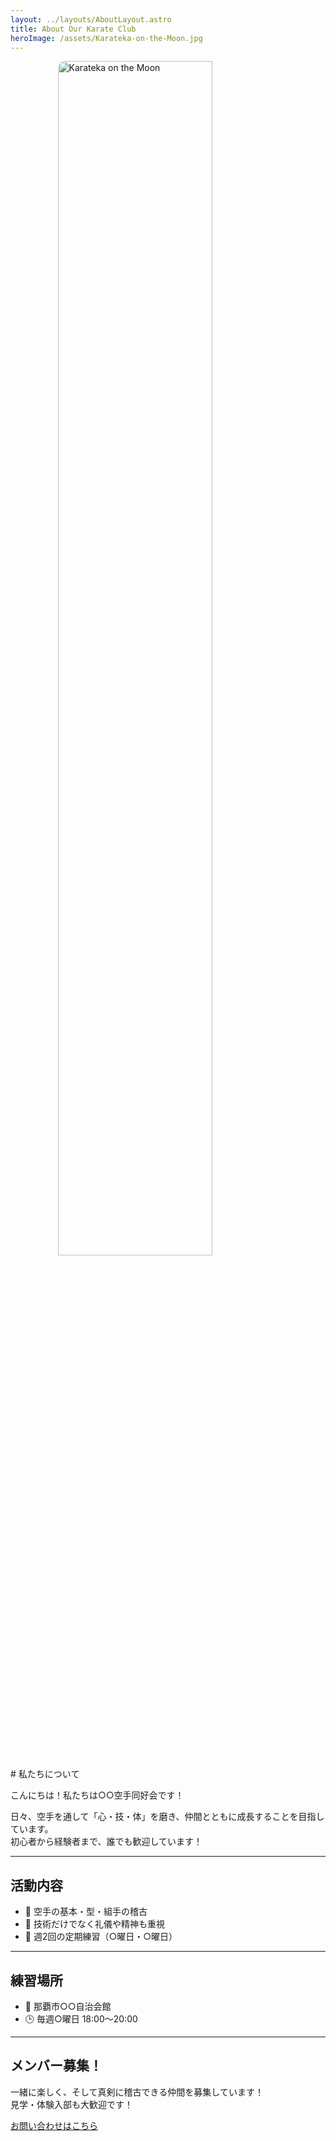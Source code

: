 ```yaml
---
layout: ../layouts/AboutLayout.astro
title: About Our Karate Club
heroImage: /assets/Karateka-on-the-Moon.jpg
---
```


<div>
  <img src="/assets/Karateka-on-the-Moon.jpg" alt="Karateka on the Moon" style="width: 70%; max-width: 500px; height: auto; display: block; margin: 0 auto; border-radius: 12px;">
</div>
# 私たちについて

こんにちは！私たちは○○空手同好会です！

日々、空手を通して「心・技・体」を磨き、仲間とともに成長することを目指しています。  
初心者から経験者まで、誰でも歓迎しています！

---
## 活動内容
- 🥋 空手の基本・型・組手の稽古
- 💬 技術だけでなく礼儀や精神も重視
- 📅 週2回の定期練習（○曜日・○曜日）


---
## 練習場所
- 📍 那覇市○○自治会館
- 🕒 毎週○曜日 18:00～20:00

---
## メンバー募集！
一緒に楽しく、そして真剣に稽古できる仲間を募集しています！  
見学・体験入部も大歓迎です！

[お問い合わせはこちら](/contact)

